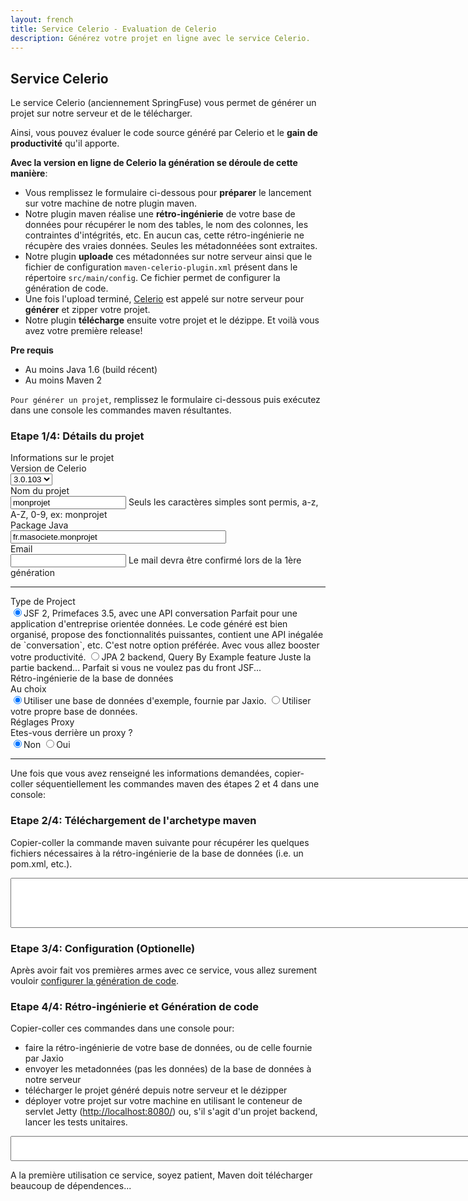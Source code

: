 ```yaml
---
layout: french
title: Service Celerio - Evaluation de Celerio
description: Générez votre projet en ligne avec le service Celerio. 
---
```


## Service Celerio

Le service Celerio (anciennement SpringFuse) vous permet de générer un projet sur notre serveur et de le télécharger.

Ainsi, vous pouvez évaluer le code source généré par Celerio et le **gain de productivité** qu'il apporte.

<div><g:plusone></g:plusone></div>

__Avec la version en ligne de Celerio la génération se déroule de cette manière__:

* Vous remplissez le formulaire ci-dessous pour **préparer** le lancement sur votre machine de notre plugin maven.
* Notre plugin maven réalise une **rétro-ingénierie** de votre base de données pour récupérer
le nom des tables, le nom des colonnes, les contraintes d'intégrités, etc. En aucun cas, cette rétro-ingénierie ne récupère des vraies données.
Seules les métadonnéées sont extraites. 
 * Notre plugin **uploade** ces métadonnées sur notre serveur ainsi que le fichier de configuration
`maven-celerio-plugin.xml` présent dans le répertoire `src/main/config`. Ce fichier permet de configurer la génération de code.
* Une fois l'upload terminé, <a href="/celerio.html" target="_new">Celerio</a> est appelé sur notre serveur pour **générer**
et zipper votre projet.
* Notre plugin **télécharge** ensuite votre projet et le dézippe.
Et voilà vous avez votre première release!


__Pre requis__

* Au moins Java 1.6 (build récent)
* Au moins Maven 2

`Pour générer un projet`, remplissez le formulaire ci-dessous 
puis exécutez dans une console les commandes maven résultantes.

### Etape 1/4: Détails du projet 

<form class="form-horizontal">

<div class="alert alert-info">
	Informations sur le projet
</div>

<div class="control-group celerioVersion">
    <label class="control-label" for="celerioVersion">Version de Celerio</label>
    <div class="controls">
		<select id="celerioVersion" name="celerioVersion" class="updateCommand">
			<option value="3.0.103">3.0.103</option>
		</select>    
	</div>
</div>

<!-- artifactId -->
<div class="control-group artifactId">
    <label class="control-label" for="artifactId">Nom du projet</label>
    <div class="controls">
		<input type="text" id="artifactId" value="monprojet" placeholder="ex: monprojet" class="required lettersNumbers updateCommand"/>
		<span class="help-inline">Seuls les caractères simples sont permis, a-z, A-Z, 0-9, ex: monprojet</span>
	</div>
</div>

<!-- groupId -->
<div class="control-group groupId">
    <label class="control-label" for="groupId">Package Java</label>
    <div class="controls">
		<input type="text" id="groupId" size="40" value="fr.masociete.monprojet" placeholder="ex: fr.jaxio.demo" class="required updateCommand" title="Ex: fr.masociete.monprojet"/>
    </div>
</div>

<!-- email -->
<div class="control-group email">
    <label class="control-label" for="email">Email</label>
    <div class="controls">
		<input type="text" id="email" class="required updateCommand"/>
		<span class="help-inline">Le mail devra être confirmé lors de la 1ère génération</span>
    </div>
</div>

<hr/>
<div class="control-group">
	<label class="control-label" for="frontEnd">Type de Project</label>
    <div class="controls">
      <label class="radio">
		<input type="radio" name="frontEnd" id="jsf2Spring" value="jsf2Spring" class="updateCommand" checked="checked"/>JSF 2, Primefaces 3.5, avec une API conversation
			<span class="help-block">
				Parfait pour une application d'entreprise orientée données. Le code généré est 
				bien organisé, propose des fonctionnalités puissantes, contient une API inégalée de `conversation`, etc.
				C'est notre option préférée. Avec vous allez booster votre productivité.
			</span>
	  </label>	  
      <label class="radio">
      <input type="radio" name="frontEnd" id="backendJpa" value="backendJpa" class="updateCommand"/>JPA 2 backend, Query By Example feature
		<span class="help-block">      
      		Juste la partie backend... Parfait si vous ne voulez pas du front JSF...
		</span>
      </label>
    </div>
</div>

<div class="alert alert-info">
	Rétro-ingénierie de la base de données
</div>

<!-- use example or reverse? -->
<div class="control-group">
	<label class="control-label" for="archetypeArtifactId3">Au choix</label>
    <div class="controls">
      <label class="radio">
			<input type="radio" name="archetypeArtifactId" id="archetypeArtifactId3" value="quickstart-embedded-db-with-configuration" class="updateCommand" checked="checked"/>Utiliser une base de données d'exemple, fournie par Jaxio.
	  </label>
      <label class="radio">
			<input type="radio" name="archetypeArtifactId" id="archetypeArtifactId1" value="quickstart" class="updateCommand"/>Utiliser votre propre base de données.
      </label>
    </div>
</div>


<!-- dbType -->
<div class="jdbc-properties" style="display: none">
<p>
	<b>Base à rétro-ingénierer:</b>
</p>
<div class="control-group">
	<label class="control-label" for="dbType">Vendeur</label>	
	<div class="controls">
		<select id="dbType" name="dbType" class="updateCommand">
			<option value="mysql">mysql</option>
			<option value="oracle">oracle</option>
			<option value="db2">db2</option>
			<option value="h2">h2</option>
			<option value="postgresql">postgresql</option>
			<option value="other">autre</option>
		</select>
	</div>
</div>

<p>
	<b>Si besoin, remplacez les valeurs ci-dessous:</b>
</p>

<div id="oracle-database" class="alert alert-warn" style="display: none">
	Si vous n'avez pas de driver JDBC Oracle déjà installé dans votre repository maven, vous devez  en
	<a href="/documentation/celerio/miscellaneous.html#install-oracle-jdbc-driver-maven-repository" target="_new">installer un à la main</a>.
	<br/>
	Si vous utilisez des séquences pour générer la valeur de vos clés primaires, vous devez configurer Celerio 
	à l'étape 3/4 plus bas. Reportez-vous à la documentation <a href="/documentation/celerio/configuration.html#seq_per_table" target="_new">'Use a SEQUENCE per TABLE'</a> 
</div>
<div id="db2-database" class="alert alert-warn" style="display: none">
	Si vous n'avez pas de driver JDBC DB2 déjà installé dans votre repository maven, vous devez en
	<a href="/documentation/celerio/miscellaneous.html#install-db2-jdbc-driver-maven-repository" target="_new">installer un à la main</a>.
</div>
<div id="other-database" class="alert alert-warn" style="display: none">
	Merci de renseigner les valeurs ci-dessous avec les valeurs correspondant à votre driver. 
</div>


<!-- jdbcGroupId -->
<div class="control-group">
	<label class="control-label" for="jdbcGroupId">groupId Maven</label>
    <div class="controls">
		<input type="text" name="jdbcGroupId" id="jdbcGroupId" class="updateCommand" placeholder="ex: mysql">
    </div>
</div>
	
<!-- jdbcArtifactId -->
<div class="control-group">
	<label class="control-label" for="jdbcArtifactId">artifactId Maven</label>
    <div class="controls">	
		<input type="text" name="jdbcArtifactId" id="jdbcArtifactId" class="updateCommand" placeholder="ex: mysql-connector-java"/>
	</div>		
</div>

<!-- jdbcGroupId -->
<div class="control-group">
	<label class="control-label" for="jdbcVersion">Version</label>
    <div class="controls">	
		<input type="text" name="jdbcVersion" id="jdbcVersion" class="updateCommand" placeholder="ex: 5.1.17"/>
	</div>
</div>	

<!-- jdbcDriver -->
<div class="control-group">
	<label class="control-label" for="jdbcDriver">Classe Java du Driver</label>
    <div class="controls">
		<input type="text" name="jdbcDriver" id="jdbcDriver" class="updateCommand" placeholder="ex: com.mysql.jdbc.Driver"/>
	</div>
</div>

<p>
	<b>Maintenant saisissez les informations pour se connecter à votre base</b>. N'utilisez pas une base de données de production!
</p>

<!-- jdbcUrl -->
<div class="control-group">
	<label class="control-label" for="jdbcUrl">Url Jdbc</label>
    <div class="controls">	
		<input type="text" name="jdbcUrl" id="jdbcUrl" class="updateCommand" placeholder="ex: jdbc:mysql://localhost/DBNAME"/>
	</div>
</div>

<!-- jdbcUser -->
<div class="control-group">
	<label class="control-label" for="jdbcUser">Utilisateur BdD</label>
    <div class="controls">
		<input type="text" name="jdbcUser" id="jdbcUser" class="updateCommand" placeholder="ex: user"/>
	</div>		
</div>

<!-- jdbcPassword -->
<div class="control-group">
	<label class="control-label" for="jdbcPassword">Mot de passe</label>
    <div class="controls">
		<input type="text" name="jdbcPassword" id="jdbcPassword" class="updateCommand" placeholder="ex: password"/>
	</div>		
</div>
</div>

<div class="alert alert-info">
	<i class="icon-wrench"> </i> Réglages Proxy 
</div>

<!-- proxyEnable ? -->
<div class="control-group">
	<label class="control-label" for="proxyEnable">Etes-vous derrière un proxy ?</label>
    <div class="controls">
      <label class="radio">
		<input type="radio" name="proxyEnable" id="proxyEnableFalse" value="false" class="updateCommand" checked="checked"/>Non
	  </label>
      <label class="radio">
		<input type="radio" name="proxyEnable" id="proxyEnableTrue" value="true" class="updateCommand"/>Oui
      </label>
    </div>
</div>

<div class="proxy-properties" style="display: none">
	<p><b>Ok, il faut les informations suivantes:</b></p>

	<div class="control-group">
		<label class="control-label" for="proxyHost">Adresse du proxy</label>
		<div class="controls">	
			<input type="text" name="proxyHost" id="proxyHost" class="updateCommand" value="intranet-proxy"/>
		</div>	
	</div>
	
	<div class="control-group">
		<label class="control-label" for="proxyPort">Port du proxy</label>
		<div class="controls">	
			<input type="text" name="proxyPort" id="proxyPort" class="updateCommand" value="8080"/>
		</div>	
	</div>
	
	<div class="control-group">
		<label class="control-label" for="proxyUsername">Login</label>
		<div class="controls">	
			<input type="text" name="proxyUsername" id="proxyUsername" class="updateCommand" placeholder="ex: user"/>
		</div>	
	</div>
	
	<div class="control-group">
		<label class="control-label" for="proxyPassword">Mot de passe</label>
		<div class="controls">	
			<input type="password" name="proxyPassword" id="proxyPassword" class="updateCommand" placeholder="ex: password"/>
		</div>	
	</div>
	
	<div class="control-group">
		<label class="control-label" for="proxyNtlmDomain">Domain</label>
		<div class="controls">	
			<input type="text" name="proxyNtlmDomain" id="proxyNtlmDomain" class="updateCommand" placeholder="ex: mydomain"/>
			<span class="help-block">only if your proxy uses ntlm</span>
		</div>	
	</div>

	<div class="control-group">
		<label class="control-label" for="proxyNtlmWorkstation">Workstation</label>
		<div class="controls">	
			<input type="text" name="proxyNtlmWorkstation" id="proxyNtlmWorkstation" class="updateCommand" placeholder="ex: mymachine"/>
			<span class="help-block">Seulement si votre proxy utilise NTLM.
			<br/>
			Sous windows, pour trouver le nom de votre ordinateur (i.e. Workstation)
				<ul>
					<li>ouvrir Système en cliquant sur le bouton Démarrage,</li>
					<li>ouvrir Control Panel,</li>
					<li>ouvrir System and Maintenance,</li>
					<li>cliquer sur System.</li>
				</ul>							
			</span>
		</div>
	</div>
	
	<div class="alert alert-warn">
		Si ce n'est déjà fait, vous devez aussi <a href="http://maven.apache.org/guides/mini/guide-proxies.html" target="_new">configurer maven pour qu'il utilise votre proxy</a>.
	</div>	
</div>
</form>
<hr/>

Une fois que vous avez <span class="label label-info">renseigné les informations demandées</span>, 
copier-coller séquentiellement les commandes maven des étapes 2 et 4 dans une console:

### Etape 2/4: Téléchargement de l'archetype maven

<p><span class="label label-info">Copier-coller</span> la commande maven suivante pour récupérer les quelques fichiers nécessaires à la rétro-ingénierie de la base de données (i.e. un pom.xml, etc.).</p>

<textarea id="cmdLine" rows="6" cols="80" style="width:850px;height:80px;"></textarea>

### Etape 3/4:  Configuration (Optionelle)

Après avoir fait <span class="label label-info">vos premières armes</span> avec ce service, vous allez surement vouloir <a href="http://www.jaxio.com/documentation/celerio/configuration.html" target="_new">configurer la génération de code</a>.

### Etape 4/4: Rétro-ingénierie et Génération de code

<span class="label label-info">Copier-coller</span> ces commandes dans une console pour: 

* faire la rétro-ingénierie de votre base de données, ou de celle fournie par Jaxio
* envoyer les metadonnées (pas les données) de la base de données à notre serveur 
* télécharger le projet généré depuis notre serveur et le dézipper
* déployer votre projet sur votre machine en utilisant le conteneur de servlet Jetty (<a href="http://localhost:8080/">http://localhost:8080/</a>) ou, s'il s'agit d'un projet backend, lancer les tests unitaires.

<textarea id="cmdLine2" rows="2" cols="80" style="width:850px;height:40px;"></textarea>


<p class="tip"> 
	A la première utilisation ce service, soyez patient, Maven doit télécharger beaucoup de dépendences...  
</p>

<script type="text/javascript">
	function updateDbTypeDefaultValues() {
		var urlDbType = $("#jdbcUrl").val().split(":")[1];
		var dbType = $("#dbType").val();
		if (dbType == "h2") {
			if (urlDbType != "h2") {
				$("#jdbcUrl").val("jdbc:h2:~/.h2/DBNAME");
			}
			$("#jdbcGroupId").val("com.h2database");
			$("#jdbcArtifactId").val("h2");
			$("#jdbcDriver").val("org.h2.Driver");
			$("#jdbcVersion").val("1.3.165");
		} else if (dbType == "postgresql") {
			if (urlDbType != "postgresql") {
				$("#jdbcUrl").val("jdbc:postgresql://localhost/DBNAME");
			}
			$("#jdbcGroupId").val("postgresql");
			$("#jdbcArtifactId").val("postgresql");
			$("#jdbcDriver").val("org.postgresql.Driver");
			$("#jdbcVersion").val("8.2-504.jdbc3");
		} else if (dbType == "oracle") {
			if (urlDbType != "oracle") {
				$("#jdbcUrl").val("jdbc:oracle:thin:@localhost:1521:XE");
			}
			$("#jdbcGroupId").val("com.oracle");
			$("#jdbcArtifactId").val("ojdbc14");
			$("#jdbcDriver").val("oracle.jdbc.driver.OracleDriver");
			$("#jdbcVersion").val("10.2.0.3");
		} else if (dbType == "db2") {
			if (urlDbType != "db2") {
				$("#jdbcUrl").val("jdbc:db2://localhost:50000/DBNAME");
			}
			$("#jdbcGroupId").val("com.ibm.db2");
			$("#jdbcArtifactId").val("db2jcc4");
			$("#jdbcDriver").val("com.ibm.db2.jcc.DB2Driver");
			$("#jdbcVersion").val("9.7.0.4");
		} else if (dbType == "mysql") {
			if (urlDbType != "mysql") {
				$("#jdbcUrl").val("jdbc:mysql://localhost/DBNAME");
			}
			$("#jdbcGroupId").val("mysql");
			$("#jdbcArtifactId").val("mysql-connector-java");
			$("#jdbcDriver").val("com.mysql.jdbc.Driver");
			$("#jdbcVersion").val("5.1.17");
		}

		if (dbType == "oracle") {
			$("#oracle-database").show();
		} else {
			$("#oracle-database").hide();
		}
		if (dbType == "db2") {
			$("#db2-database").show();
		} else {
			$("#db2-database").hide();
		}
		
		if (dbType == "other") {
			$("#other-database").show();
		} else {
			$("#other-database").hide();
		}
	}

	function param(key, value) {
		if (!value) {
			value = "";
		}
		return "-D" + key + "=" + value.replace(/ /gi, "\\ ") + " ";
	}
	function isValidEmailAddress(emailAddress) {
		var pattern = new RegExp(/^(("[\w-\s]+")|([\w-]+(?:\.[\w-]+)*)|("[\w-\s]+")([\w-]+(?:\.[\w-]+)*))(@((?:[\w-]+\.)*\w[\w-]{0,66})\.([a-z]{2,6}(?:\.[a-z]{2})?)$)|(@\[?((25[0-5]\.|2[0-4][0-9]\.|1[0-9]{2}\.|[0-9]{1,2}\.))((25[0-5]|2[0-4][0-9]|1[0-9]{2}|[0-9]{1,2})\.){2}(25[0-5]|2[0-4][0-9]|1[0-9]{2}|[0-9]{1,2})\]?$)/i);
		return pattern.test(emailAddress);
	}

	function updateCommand() {
		var version= $("#celerioVersion").val();
		var groupId = $("#groupId").val();
		var artifactId = $("#artifactId").val();
		var email= $("#email").val();
		var springData = $("input[name=springData]:checked").val();
		var frontEnd = $("input[name=frontEnd]:checked").val();
		var archetypeArtifactId = $("input[name=archetypeArtifactId]:checked").val();
		var proxyEnable = $("input[name=proxyEnable]:checked").val();

		if (springData) {
			frontEnd = frontEnd + "Sd";
		}

		$(".groupId").toggleClass("error", !groupId.match(/^([a-zA-Z]+){1}(\.[a-zA-Z0-9_]+)*$/));
		$(".artifactId").toggleClass("error", !artifactId.match(/^[a-zA-Z0-9]+$/));
		$(".email").toggleClass("error", email.length > 0 && !isValidEmailAddress(email));

		if (archetypeArtifactId == "quickstart") {
			$(".jdbc-properties").show();
		} else {
			$(".jdbc-properties").hide();
		}

		if (proxyEnable === "true") {
			$(".proxy-properties").show();
		} else {
			$(".proxy-properties").hide();
		}

		var cmd = 'mvn -U archetype:generate ';
		var cmd2 = '';
		cmd += param("archetypeGroupId", "com.springfuse.archetypes");
		cmd += param("archetypeArtifactId", archetypeArtifactId);
		cmd += param("archetypeVersion", version);
		cmd += param("groupId", groupId);
		cmd += param("package", groupId);
		cmd += param("artifactId", artifactId);
		cmd += param("version", "1.0.0");
		cmd += param("frontEnd", frontEnd);
		cmd += param("email", email);
		cmd += param("password", "none");

		if (archetypeArtifactId == "quickstart") {
			$("#cmdLine").val("");
			var jdbcGroupId = $("#jdbcGroupId").val();
			var jdbcArtifactId = $("#jdbcArtifactId").val();
			var jdbcVersion = $("#jdbcVersion").val();
			var jdbcUrl = $("#jdbcUrl").val();
			var jdbcDriver = $("#jdbcDriver").val();
			var jdbcUser = $("#jdbcUser").val();
			var jdbcPassword = $("#jdbcPassword").val();

			$("#jdbcGroupId").toggleClass("error", !jdbcGroupId.match(/^\w+(\.\w+)*$/));
			$("#jdbcArtifactId").toggleClass("error", !jdbcArtifactId.match(/^[\w\.\_\-]+$/));
			$("#jdbcVersion").toggleClass("error", !jdbcVersion.match(/^[\w\.\_\-]+$/));
			$("#jdbcUrl").toggleClass("error", !jdbcUrl.match(/^jdbc:.*/));
			$("#jdbcDriver").toggleClass("error", !jdbcDriver.match(/^[\w\.\_\-]+$/));

			cmd += param("jdbcGroupId", jdbcGroupId);
			cmd += param("jdbcArtifactId", jdbcArtifactId);
			cmd += param("jdbcVersion", jdbcVersion);
			cmd += param("jdbcDriver", jdbcDriver);
			cmd += param("jdbcUser", jdbcUser);
			cmd += param("jdbcPassword", jdbcPassword);
			cmd += param("jdbcUrl", jdbcUrl);
			$("#cmdLine").attr("rows", "12");
		} else {
			$("#cmdLine").attr("rows", "10");
		}
		cmd += param("interactiveMode", "false");
		// proxy
		if (proxyEnable === "true") {
			var proxyHost = $("#proxyHost").val();
			var proxyPort = $("#proxyPort").val();
			var proxyUsername = $("#proxyUsername").val();
			var proxyPassword = $("#proxyPassword").val();
			var proxyNtlmDomain = $("#proxyNtlmDomain").val();
			var proxyNtlmWorkstation = $("#proxyNtlmWorkstation").val();

			$("#proxyHost").toggleClass("error", !proxyHost.match(/^[\w\.\_\-]+$/));
			$("#proxyPort").toggleClass("error", !proxyPort.match(/^\d+$/));

			cmd += param("proxyEnable", "true")
			cmd += param("proxyHost", proxyHost)
			cmd += param("proxyPort", proxyPort)
			if (proxyUsername) {
				cmd += param("proxyUsername", proxyUsername)
				cmd += param("proxyPassword", proxyPassword)
			}
			if (proxyNtlmDomain) {
				cmd += param("proxyNtlmEnable", "true")
				cmd += param("proxyNtlmDomain", proxyNtlmDomain)
				cmd += param("proxyNtlmWorkstation", proxyNtlmWorkstation)
			}
		}
		if(window.location.host.indexOf('localhost') != 0){
			cmd += param("archetypeRepository", "http://maven2.springfuse.com/")
		}
		cmd += "\n";
		cmd += 'cd ' + artifactId + '\n';
		if(window.location.host.indexOf('localhost') == 0){
			cmd2 = 'mvn -f springfuse.xml generate-sources -Dmaven-remote-generation-plugin.generationServiceLocation=http://localhost:9999/remote/generate\n';
		} else {
			cmd2 = 'mvn -f springfuse.xml generate-sources\n';
		}

		if (frontEnd !== "backendJpa") {
			$(".open-your-browser").show();
		} else {
			$(".open-your-browser").hide();
		}
		$("#cmdLine").val(cmd);
		$("#cmdLine2").val(cmd2);
		$(".project-name").html(artifactId);

		$("#destinationUrl").html("<a href=\"http://localhost:8080/" + artifactId + "\">http://localhost:8080/" + artifactId + "</a>");

		if($(".error:visible").length > 0) {
			$("#cmdLine").css({"background-color": "red","color": "white"});
		} else {
			$("#cmdLine").css({"background-color": "white", "color": "black"});
		}
	}

	$(document).ready(function() {
		$(".updateCommand").change(updateCommand);
		$("#cmdLine").click(function() {
			$(this).select();
		});
		$("#cmdLine2").click(function() {
			$(this).select();
		});
		$("#jdbcUrl").change(function() {
			var dbType = $("#jdbcUrl").val().split(":")[1];
			if ($("#dbType option:contains('" + dbType + "')").val()) {
				$("#dbType").val(dbType);
			} else {
				$("#dbType").val("other")
			}
			updateDbTypeDefaultValues();
			updateCommand();
		});
		$("#dbType").change(function() {
			updateDbTypeDefaultValues();
			updateCommand();
		});
		$("#version").change(function() {
			updateCommand();
		});
		$("#frontEnd").change(function() {
			updateCommand();
		});
		
		if(window.location.href.indexOf('archetypeArtifactId=quickstart-embedded-db-with-configuration') > 0){
			$("#archetypeArtifactId3").attr('checked', true);
		} else if (window.location.href.indexOf('archetypeArtifactId=quickstart') > 0){
			$("#archetypeArtifactId1").attr('checked', true);
		}

		updateDbTypeDefaultValues();
		updateCommand();
	});
</script>
